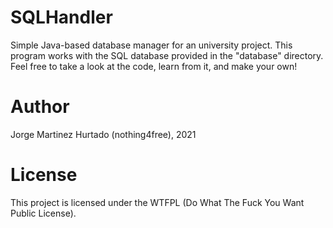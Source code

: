 # SQLHandler
Simple Java-based database manager for an university project. This program works with the SQL database provided in the "database" directory.<br>
Feel free to take a look at the code, learn from it, and make your own!

# Author
Jorge Martinez Hurtado (nothing4free), 2021

# License
This project is licensed under the WTFPL (Do What The Fuck You Want Public License).
